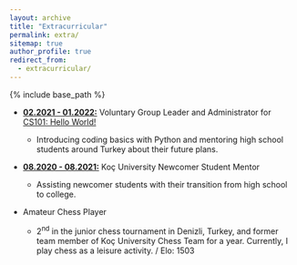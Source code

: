 ```yaml
---
layout: archive
title: "Extracurricular"
permalink: extra/
sitemap: true
author_profile: true
redirect_from:
  - extracurricular/
---
```


{% include base_path %}

* <b><ins>02.2021 - 01.2022:</ins></b> Voluntary Group Leader and Administrator for [CS101: Hello World!](https://cs101-merhabadunya.github.io/)
  * Introducing coding basics with Python and mentoring high school students around Turkey
about their future plans.

* <b><ins>08.2020 - 08.2021:</ins></b> Koç University Newcomer Student Mentor
  * Assisting newcomer students with their transition from high school to college.

* Amateur Chess Player
  * 2<sup>nd</sup> in the junior chess tournament in Denizli, Turkey, and former team member of Koç
University Chess Team for a year. Currently, I play chess as a leisure activity. / Elo: 1503